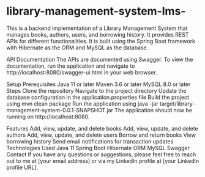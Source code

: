 # library-management-system-lms-


This is a backend implementation of a Library Management System that manages books, authors, users, and borrowing history. It provides REST APIs for different functionalities. It is built using the Spring Boot framework with Hibernate as the ORM and MySQL as the database.

API Documentation
The APIs are documented using Swagger. To view the documentation, run the application and navigate to http://localhost:8080/swagger-ui.html in your web browser.

Setup
Prerequisites
Java 11 or later
Maven 3.6 or later
MySQL 8.0 or later
Steps
Clone the repository
Navigate to the project directory
Update the database configuration in the application.properties file
Build the project using mvn clean package
Run the application using java -jar target/library-management-system-0.0.1-SNAPSHOT.jar
The application should now be running on http://localhost:8080.

Features
Add, view, update, and delete books
Add, view, update, and delete authors
Add, view, update, and delete users
Borrow and return books
View borrowing history
Send email notifications for transaction updates
Technologies Used
Java 11
Spring Boot
Hibernate ORM
MySQL
Swagger
Contact
If you have any questions or suggestions, please feel free to reach out to me at [your email address] or via my LinkedIn profile at [your LinkedIn profile URL].
